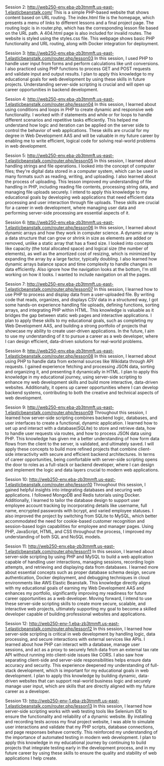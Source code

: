 Session 2:
http://web250-env.eba-zb3tmmft.us-east-1.elasticbeanstalk.com/
This is a simple PHP-based website that shows content based on URL routing. The index.html file is the homepage, which presents a menu of links to different lessons and a final project page. The routing logic is in router.php, which has the corresponding lesson file based on the URL path. A 404.html page is also included for invalid routes. The website is styled using the styles.css file. This webpage shows basic PHP functionality and URL routing, along with Docker integration for deployment.


Session 3:
http://web250-env.eba-zb3tmmft.us-east-1.elasticbeanstalk.com/router.php/lesson03
In this session, I used PHP to handle user input from forms and perform calculations like unit conversions. I also practiced using PHP functions to process GET and POST requests and validate input and output results. I plan to apply this knowledge to my educational goals for web development by using these skills in future projects. Understanding server-side scripting is crucial and will open up career opportunities in backend development.


Session 4:
http://web250-env.eba-zb3tmmft.us-east-1.elasticbeanstalk.com/router.php/lesson04
In this session, I learned about using conditions and loops in PHP to create dynamic and responsive web functionality. I worked with if statements and while or for loops to handle different scenarios and repetitive tasks efficiently. This helped me understand how logic and iteration can be applied on the server side to control the behavior of web applications.
These skills are crucial for my degree in Web Development AAS and will be valuable in my future career by enabling me to write efficient, logical code for solving real-world problems in web development.


Session 5:
http://web250-env.eba-zb3tmmft.us-east-1.elasticbeanstalk.com/router.php/lesson05
In this session, I learned about handling strings and file operations. I looked into the concept of computer files; they're digital data stored in a computer system, which can be used in many formats such as reading, writing, and uploading. I also learned about the process of uploading. This lesson improved my understanding of file handling in PHP, including reading file contents, processing string data, and managing file uploads securely. I intend to apply this knowledge to my educational goals by developing web applications that need efficient data processing and user interaction through file uploads. These skills are crucial for a career in web development, where managing user data and performing server-side processing are essential aspects of it.

Session 6:
http://web250-env.eba-zb3tmmft.us-east-1.elasticbeanstalk.com/router.php/lesson06
In this session, I learned about dynamic arrays and how they work in computer science. A dynamic array is a data structure that can grow or shrink in size as elements are added or removed, unlike a static array that has a fixed size. I looked into concepts like capacity (the total allocated space) and logical size (the number of elements), as well as the amortized cost of resizing, which is minimized by expanding the array by a large factor, typically doubling. I also learned how dynamic arrays balance space and time complexity to handle changes in data efficiently. 
Also ignore how the navigation looks at the bottom, I'm still working on how it looks. I wanted to include navigation on all the pages.

Session 7: 
http://web250-env.eba-zb3tmmft.us-east-1.elasticbeanstalk.com/router.php/lesson07
In this session, I learned how to use PHP to process and display data from a user-uploaded file. By writing code that reads, organizes, and displays CSV data in a structured way, I got some hands-on experience handling file uploads, defining functions, sorting arrays, and integrating PHP within HTML. This knowledge is valuable as it bridges the gap between static web pages and interactive applications. I plan to apply these skills to my educational goals, such as completing my Web Development AAS, and building a strong portfolio of projects that showcase my ability to create user-driven applications. In the future, I aim to use my understanding of it to pursue a career as a web developer, where I can design efficient, data-driven solutions for real-world problems.

Session 8: 
http://web250-env.eba-zb3tmmft.us-east-1.elasticbeanstalk.com/router.php/lesson08
In this session, I learned about using PHP to handle data from external sources like Wikidata through API requests. I gained experience fetching and processing JSON data, sorting and organizing it, and presenting it dynamically in HTML. I plan to apply this knowledge in my educational journey, using server-side scripting to enhance my web development skills and build more interactive, data-driven websites. Additionally, it opens up career opportunities where I can develop backend systems, contributing to both the creative and technical aspects of web development.

Session 9:
http://web250-env.eba-zb3tmmft.us-east-1.elasticbeanstalk.com/router.php/lesson09
Throughout this session, I learned how server-side scripting combines backend logic, databases, and user interfaces to create a functional, dynamic application. I learned how to set up and interact with a database(SQLite) to store and retrieve data, how to handle user requests via routes, and how to process JSON data using PHP. This knowledge has given me a better understanding of how form data flows from the client to the server, is validated, and ultimately saved. I will apply these concepts to build more refined projects that combine client-side interactivity with secure and efficient backend architectures. In terms of career opportunities, being comfortable with server-side scripting opens the door to roles as a full-stack or backend developer, where I can design and implement the logic and data layers crucial to modern web applications.

Session 10:
http://web250-env.eba-zb3tmmft.us-east-1.elasticbeanstalk.com/router.php/lesson10
Throughout this session, I gained helpful insights into integrating databases and securing web applications. I followed MongoDB and Redis tutorials using Docker. Additionally, I learned to tailor the database design to support user employee account tracking by incorporating details like username, full name, encrypted passwords with bcrypt, and varied employee statuses. I also improved the project by switching from SQLite to MySQL, which better accommodated the need for cookie-based customer recognition and session-based login capabilities for employee and manager pages. Using PHP, JavaScript, HTML, and CSS throughout the process, I improved my understanding of both SQL and NoSQL models. 

Session 11:
http://web250-env.eba-zb3tmmft.us-east-1.elasticbeanstalk.com/router.php/lesson11
In this session, I learned about server-side scripting by using PHP and MySQL to build a web application capable of handling user interactions, managing sessions, recording login attempts, and retrieving and displaying data from databases. I learned more about essential concepts such as proper database schema design, secure authentication, Docker deployment, and debugging techniques in cloud environments like AWS Elastic Beanstalk. This knowledge directly aligns with my educational goals of earning my Web Development AAS and enhances my portfolio, significantly improving my readiness for future career opportunities as a web developer. Moving forward, I intend to use these server-side scripting skills to create more secure, scalable, and interactive web projects, ultimately supporting my goal to become a skilled developer capable of building professional websites and applications.

Session 12:
http://web250-env-1.eba-zb3tmmft.us-east-1.elasticbeanstalk.com/router.php/lesson12
In this session, I learned how server-side scripting is critical in web development by handling logic, data processing, and secure interactions with external services like APIs. I learned about how PHP can interact with a database, manage user sessions, and act as a proxy to securely fetch data from an external tax rate API without running into client-side issues like CORS. I also saw how separating client-side and server-side responsibilities helps ensure data accuracy and security. This experience deepened my understanding of full-stack development, which is important for my educational goals in web development. I plan to apply this knowledge by building dynamic, data-driven websites that can support real-world business logic and securely manage user input, which are skills that are directly aligned with my future career as a developer.

Session 13:
http://web250-env-1.eba-zb3tmmft.us-east-1.elasticbeanstalk.com/router.php/lesson13
In this session, I learned how server-side scripting works with web testing tools like Selenium IDE to ensure the functionality and reliability of a dynamic website. By installing and recording tests across my final project website, I was able to simulate user interactions and validate that my PHP scripts, database connections, and page responses behave correctly. This reinforced my understanding of the importance of automated testing in modern web development. I plan to apply this knowledge in my educational journey by continuing to build projects that integrate testing early in the development process, and in my future career by using these skills to ensure the quality and stability of web applications I help create.
